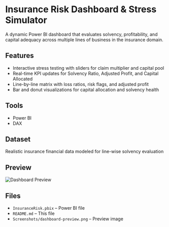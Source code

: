 
# Insurance Risk Dashboard & Stress Simulator

A dynamic Power BI dashboard that evaluates solvency, profitability, and capital adequacy across multiple lines of business in the insurance domain.

## Features
- Interactive stress testing with sliders for claim multiplier and capital pool
- Real-time KPI updates for Solvency Ratio, Adjusted Profit, and Capital Allocated
- Line-by-line matrix with loss ratios, risk flags, and adjusted profit
- Bar and donut visualizations for capital allocation and solvency health

## Tools
- Power BI
- DAX

##  Dataset
Realistic insurance financial data modeled for line-wise solvency evaluation

## Preview

![Dashboard Preview](Screenshots/page1_dashboard.png)

## Files
- `InsuranceRisk.pbix` – Power BI file
- `README.md` – This file
- `Screenshots/dashboard-preview.png` – Preview image
